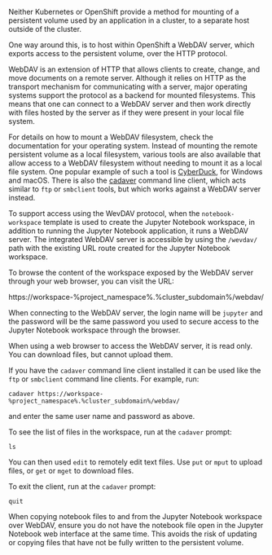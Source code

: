 Neither Kubernetes or OpenShift provide a method for mounting of a persistent volume used by an application in a cluster, to a separate host outside of the cluster.

One way around this, is to host within OpenShift a WebDAV server, which exports access to the persistent volume, over the HTTP protocol.

WebDAV is an extension of HTTP that allows clients to create, change, and move documents on a remote server. Although it relies on HTTP as the transport mechanism for communicating with a server, major operating systems support the protocol as a backend for mounted filesystems. This means that one can connect to a WebDAV server and then work directly with files hosted by the server as if they were present in your local file system.

For details on how to mount a WebDAV filesystem, check the documentation for your operating system. Instead of mounting the remote persistent volume as a local filesystem, various tools are also available that allow access to a WebDAV filesystem without needing to mount it as a local file system. One popular example of such a tool is [CyberDuck](https://cyberduck.io/), for Windows and macOS. There is also the [cadaver](http://www.webdav.org/cadaver/) command line client, which acts similar to `ftp` or `smbclient` tools, but which works against a WebDAV server instead.

To support access using the WevDAV protocol, when the `notebook-workspace` template is used to create the Jupyter Notebook workspace, in addition to running the Jupyter Notebook application, it runs a WebDAV server. The integrated WebDAV server is accessible by using the `/wevdav/` path with the existing URL route created for the Jupyter Notebook workspace.

To browse the content of the workspace exposed by the WebDAV server through your web browser, you can visit the URL:

https://workspace-%project_namespace%.%cluster_subdomain%/webdav/

When connecting to the WebDAV server, the login name will be `jupyter` and the password will be the same password you used to secure access to the Jupyter Notebook workspace through the browser.

When using a web browser to access the WebDAV server, it is read only. You can download files, but cannot upload them.

If you have the `cadaver` command line client installed it can be used like the `ftp` or `smbclient` command line clients. For example, run:

```execute
cadaver https://workspace-%project_namespace%.%cluster_subdomain%/webdav/
```

and enter the same user name and password as above.

To see the list of files in the workspace, run at the `cadaver` prompt:

```execute
ls
```

You can then used `edit` to remotely edit text files. Use `put` or `mput` to upload files, or `get` or `mget` to download files.

To exit the client, run at the `cadaver` prompt:

```execute
quit
```

When copying notebook files to and from the Jupyter Notebook workspace over WebDAV, ensure you do not have the notebook file open in the Jupyter Notebook web interface at the same time. This avoids the risk of updating or copying files that have not be fully written to the persistent volume.
